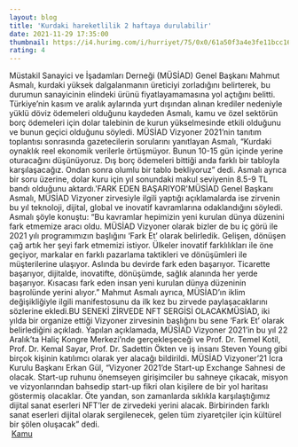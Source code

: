 ```yaml
--- 
layout: blog
title: 'Kurdaki hareketlilik 2 haftaya durulabilir'
date: 2021-11-29 17:35:00
thumbnail: https://i4.hurimg.com/i/hurriyet/75/0x0/61a50f3a4e3fe11bcc16f03b.jpg
rating: 4
---
```

Müstakil Sanayici ve İşadamları Derneği (MÜSİAD) Genel Başkanı Mahmut Asmalı, kurdaki yüksek dalgalanmanın üreticiyi zorladığını belirterek, bu durumun sanayicinin elindeki ürünü fiyatlayamamasına yol açtığını belitti. Türkiye’nin kasım ve aralık aylarında yurt dışından alınan krediler nedeniyle yüklü döviz ödemeleri olduğunu kaydeden Asmalı, kamu ve özel sektörün borç ödemeleri için dolar talebinin de kurun yükselmesinde etkili olduğunu ve bunun geçici olduğunu söyledi. MÜSİAD Vizyoner 2021’nin tanıtım toplantısı sonrasında gazetecilerin sorularını yanıtlayan Asmalı, “Kurdaki oynaklık reel ekonomik verilerle örtüşmüyor. Bunun 10-15 gün içinde yerine oturacağını düşünüyoruz. Dış borç ödemeleri bittiği anda farklı bir tabloyla karşılaşacağız. Ondan sonra olumlu bir tablo bekliyoruz” dedi. Asmalı ayrıca bir soru üzerine, dolar kuru için yıl sonundaki makul seviyenin 8.5-9 TL bandı olduğunu aktardı.'FARK EDEN BAŞARIYOR'MÜSİAD Genel Başkanı Asmalı, MÜSİAD Vizyoner zirvesiyle ilgili yaptığı açıklamalarda ise zirvenin bu yıl teknoloji, dijital, global ve inovatif kavramlarına odaklandığını söyledi. Asmalı şöyle konuştu: “Bu kavramlar hepimizin yeni kurulan dünya düzenini fark etmemize aracı oldu. MÜSİAD Vizyoner olarak bizler de bu iç görü ile 2021 yılı programımızın başlığını ‘Fark Et’ olarak belirledik. Gelişen, dönüşen çağ artık her şeyi fark etmemizi istiyor. Ülkeler inovatif farklılıkları ile öne geçiyor, markalar en farklı pazarlama taktikleri ve dönüşümleri ile müşterilerine ulaşıyor. Aslında bu devirde fark eden başarıyor. Ticarette başarıyor, dijitalde, inovatifte, dönüşümde, sağlık alanında her yerde başarıyor. Kısacası fark eden insan yeni kurulan dünya düzeninin başrolünde yerini alıyor.” Mahmut Asmalı ayrıca, MÜSİAD’ın iklim değişikliğiyle ilgili manifestosunu da ilk kez bu zirvede paylaşacaklarını sözlerine ekledi.BU SENEKİ ZİRVEDE NFT SERGİSİ OLACAKMÜSİAD, iki yılda bir organize ettiği Vizyoner zirvesinin başlığını bu sene ‘Fark Et’ olarak belirlediğini açıkladı. Yapılan açıklamada, MÜSİAD Vizyoner 2021’in bu yıl 22 Aralık’ta Haliç Kongre Merkezi’nde gerçekleşeceği ve Prof. Dr. Temel Kotil, Prof. Dr. Kemal Sayar, Prof. Dr. Sadettin Ökten ve iş insanı Steven Young gibi birçok kişinin katılımcı olarak yer alacağı bildirildi. MÜSİAD Vizyoner’21 İcra Kurulu Başkanı Erkan Gül, “Vizyoner 2021’de Start-up Exchange Sahnesi de olacak. Start-up ruhunu önemseyen girişimciler bu sahneye çıkacak, misyon ve vizyonlarından bahsedip start-up fikri olan kişilere de bir yol haritası göstermiş olacaklar. Öte yandan, son zamanlarda sıklıkla karşılaştığımız dijital sanat eserleri NFT’ler de zirvedeki yerini alacak. Birbirinden farklı sanat eserleri dijital olarak sergilenecek, gelen tüm ziyaretçiler için kültürel bir şölen oluşacak” dedi. </br>&nbsp;<a href="">Kamu</a>